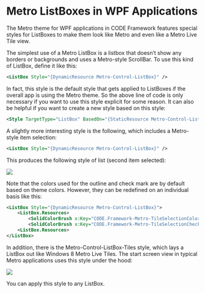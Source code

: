﻿# Metro ListBoxes in WPF Applications

The Metro theme for WPF applications in CODE Framework features special styles for ListBoxes to make them look like Metro and even like a Metro Live Tile view.

The simplest use of a Metro ListBox is a listbox that doesn’t show any borders or backgrounds and uses a Metro-style ScrollBar. To use this kind of ListBox, define it like this:

```xml
<ListBox Style="{DynamicResource Metro-Control-ListBox}" />
```

In fact, this style is the default style that gets applied to ListBoxes if the overall app is using the Metro theme. So the above line of code is only necessary if you want to use this style explicit for some reason. It can also be helpful if you want to create a new style based on this style:

```xml
<Style TargetType="ListBox" BasedOn="{StaticResource Metro-Control-ListBox}" />
```

A slightly more interesting style is the following, which includes a Metro-style item selection:

```xml
<ListBox Style="{DynamicResource Metro-Control-ListBox}" />
```

This produces the following style of list (second item selected):

![](Metro%20ListBoxes/Metro%20ListBoxes%20in%20WPF_image_2.png)

Note that the colors used for the outline and check mark are by default based on theme colors. However, they can be redefined on an individual basis like this:

```xml
<ListBox Style="{DynamicResource Metro-Control-ListBox}">
    <ListBox.Resources>
        <SolidColorBrush x:Key="CODE.Framework-Metro-TileSelectionColor" Color="Black" />
        <SolidColorBrush x:Key="CODE.Framework-Metro-TileSelectionCheckMarkColor" Color="White" />
    <ListBox.Resources>
</ListBox>
```

In addition, there is the Metro-Control-ListBox-Tiles style, which lays a ListBox out like Windows 8 Metro Live Tiles. The start screen view in typical Metro applications uses this style under the hood:

![](Metro%20ListBoxes/Metro%20ListBoxes%20in%20WPF_image_4.png)

You can apply this style to any ListBox.
